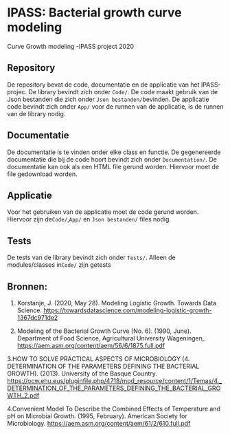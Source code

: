 # IPASS: Bacterial growth curve modeling
Curve Growth modeling -IPASS project 2020 

## Repository

De repository bevat de code, documentatie en de applicatie van het IPASS-projec. De library bevindt zich onder `Code/`. De code maakt gebruik 
van de Json bestanden die zich onder `Json bestanden/`bevinden. De applicatie code bevindt zich onder `App/` voor de runnen van de applicatie,
is de runnen van de library nodig. 


## Documentatie

De documentatie is te vinden onder elke class en functie. De gegenereerde documentatie die bij de code hoort bevindt zich onder `Documentation/`. De documentatie kan ook als een HTML file gerund worden. Hiervoor moet de file gedownload worden.

## Applicatie 

Voor het gebruiken van de applicatie moet de code gerund worden. Hiervoor zijn de`Code/`,`App/` en `Json bestanden/` files nodig. 

## Tests 

De tests van de library bevindt zich onder `Tests/`. Alleen de modules/classes in`Code/` zijn getests

## Bronnen:

1. Korstanje, J. (2020, May 28). Modeling Logistic Growth. Towards Data Science. https://towardsdatascience.com/modeling-logistic-growth-1367dc971de2

2. Modeling of the Bacterial Growth Curve (No. 6). (1990, June). Department of Food Science, Agricultural University Wageningen,. https://aem.asm.org/content/aem/56/6/1875.full.pdf


3.HOW TO SOLVE PRACTICAL ASPECTS OF MICROBIOLOGY (4. DETERMINATION OF THE PARAMETERS DEFINING THE BACTERIAL GROWTH). (2013). University of the Basque Country. https://ocw.ehu.eus/pluginfile.php/4718/mod_resource/content/1/Temas/4._DETERMINATION_OF_THE_PARAMETERS_DEFINING_THE_BACTERIAL_GROWTH_2.pdf


4.Convenient Model To Describe the Combined Effects of Temperature and pH on Microbial Growth. (1995, February). American Society for Microbiology. https://aem.asm.org/content/aem/61/2/610.full.pdf
